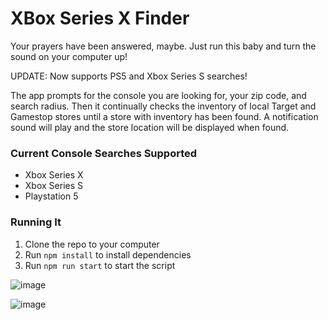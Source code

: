 # XBox Series X Finder
Your prayers have been answered, maybe. Just run this baby and turn the sound on your computer up!

UPDATE: Now supports PS5 and Xbox Series S searches!

The app prompts for the console you are looking for, your zip code, and search radius. Then it continually checks the inventory of local Target and Gamestop stores until a store with inventory has been found. A notification sound will play and the store location will be displayed when found.

### Current Console Searches Supported
- Xbox Series X
- Xbox Series S
- Playstation 5

### Running It
1. Clone the repo to your computer
2. Run `npm install` to install dependencies
3. Run `npm run start` to start the script

![image](https://user-images.githubusercontent.com/6472448/99395022-d7ce3200-28ad-11eb-87fb-0e3822d0b70f.png)

![image](https://user-images.githubusercontent.com/6472448/99353779-37f3b280-2873-11eb-96aa-ab8d999e4c4d.png)

